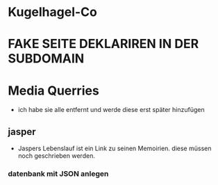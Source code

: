 # Kugelhagel-Co

# FAKE SEITE DEKLARIREN IN DER SUBDOMAIN

# Media Querries

- ich habe sie alle entfernt und werde diese erst später hinzufügen

## jasper

- Jaspers Lebenslauf ist ein Link zu seinen Memoirien.
  diese müssen noch geschrieben werden.

### datenbank mit JSON anlegen
